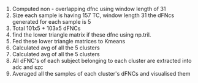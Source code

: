1. Computed non - overlapping dfnc using window length of 31
2. Size each sample is having 157 TC, window length 31 the dFNcs generated for each sample is 5
3. Total 101x5 + 103x5 dFNCs
4. find the lower triangle matrix if these dfnc using np.tril.
5. Fed these lower triangle matrices to Kmeans
6. Calculated avg of all the 5 clusters
7. Calculated avg of all the 5 clusters
8. All dFNC's of each subject belonging to each cluster are extracted into adc and szc
9. Averaged all the samples of each cluster's dFNCs and visualised them
